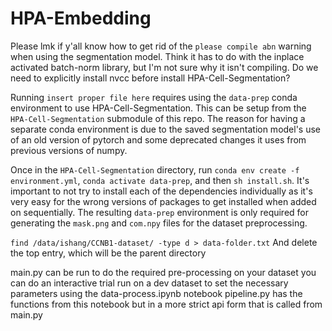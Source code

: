 # HPA-Embedding

Please lmk if y'all know how to get rid of the `please compile abn` warning when using the segmentation model. Think it has to do with the inplace activated batch-norm library, but I'm not sure why it isn't compiling. Do we need to explicitly install nvcc before install HPA-Cell-Segmentation?

Running ``insert proper file here`` requires using the `data-prep` conda environment to use HPA-Cell-Segmentation. This can be setup from the `HPA-Cell-Segmentation` submodule of this repo. The reason for having a separate conda environment is due to the saved segmentation model's use of an old version of pytorch and some deprecated changes it uses from previous versions of numpy.

Once in the `HPA-Cell-Segmentation` directory, run `conda env create -f environment.yml`, `conda activate data-prep`, and then `sh install.sh`. It's important to not try to install each of the dependencies individually as it's very easy for the wrong versions of packages to get installed when added on sequentially. The resulting `data-prep` environment is only required for generating the `mask.png` and `com.npy` files for the dataset preprocessing.

``find /data/ishang/CCNB1-dataset/ -type d > data-folder.txt``
And delete the top entry, which will be the parent directory

main.py can be run to do the required pre-processing on your dataset
you can do an interactive trial run on a dev dataset to set the necessary parameters using the data-process.ipynb notebook
pipeline.py has the functions from this notebook but in a more strict api form that is called from main.py
